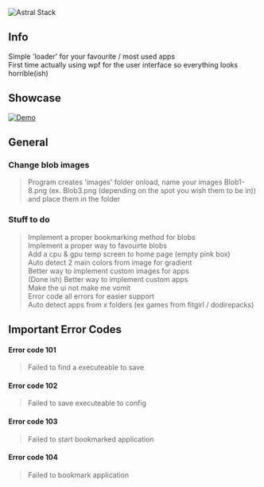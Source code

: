 ![Astral Stack](https://media.discordapp.net/attachments/908858749119258637/1123581107481366599/AstralSmall.png)

## Info
Simple 'loader' for your favourite / most used apps <br>
First time actually using wpf for the user interface so everything looks horrible(ish) 

## Showcase

[![Demo](https://cdn.discordapp.com/attachments/1115532270892240939/1123530021328388146/demo4.gif)](https://cdn.discordapp.com/attachments/1115532270892240939/1123530001791340635/2023-06-28_11-25-12.mp4)


## General

### Change blob images
> Program creates 'images' folder onload, name your images Blob1-8.png (ex. Blob3.png (depending on the spot you wish them to be in)) and place them in the folder

### Stuff to do

> Implement a proper bookmarking method for blobs <br>
> Implement a proper way to favouirte blobs <br>
> Add a cpu & gpu temp screen to home page (empty pink box) <br>
> Auto detect 2 main colors from image for gradient <br>
> Better way to implement custom images for apps <br>
>(Done ish) Better way to implement custom apps <br>
> Make the ui not make me vomit <br>
> Error code all errors for easier support <br>
> Auto detect apps from x folders (ex games from fitgirl / dodirepacks) <br>

## Important Error Codes

#### Error code 101
> Failed to find a executeable to save

#### Error code 102
> Failed to save executeable to config

#### Error code 103
> Failed to start bookmarked application

#### Error code 104
> Failed to bookmark application
